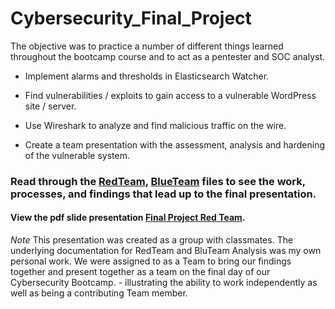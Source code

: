 # Cybersecurity_Final_Project
 The objective was to practice a number of different things learned throughout the bootcamp course and to act as a pentester and SOC analyst.

- Implement alarms and thresholds in Elasticsearch Watcher.
* Find vulnerabilities / exploits to gain access to a vulnerable WordPress site / server.
+ Use Wireshark to analyze and find malicious traffic on the wire.
- Create a team presentation with the assessment, analysis and hardening of the vulnerable system.

### Read through the [RedTeam](https://github.com/mhighbe-20/Cybersecurity_Final_Project/blob/main/RedTeam.md), [BlueTeam](https://github.com/mhighbe-20/Cybersecurity_Final_Project/blob/main/Blueteam.md) files to see the work, processes, and findings that lead up to the final presentation.

#### View the pdf slide presentation [Final Project Red Team](https://github.com/mhighbe-20/Cybersecurity_Final_Project/blob/main/Final_Project_Red-Team.pdf).  
_Note_ This presentation was created as a group with classmates. The underlying documentation for RedTeam and BluTeam Analysis was my own personal work. We were assigned to as a Team to bring our findings together and present together as a team on the final day of our Cybersecurity Bootcamp. - illustrating the ability to work independently as well as being a contributing Team member.  
